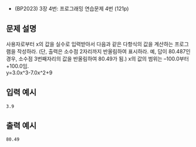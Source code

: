 - (BP2023) 3장 4번: 프로그래밍 연습문제 4번 (121p)
## 문제 설명
사용자로부터 x의 값을 실수로 입력받아서 다음과 같은 다항식의 값을 계산하는 프로그램을 작성하라. (단, 출력은 소수점 2자리까지 반올림하여 표시하라. 예, 답이 80.487인 경우, 소수점 3번째자리의 값을 반올림하여 80.49가 됨.) x의 값의 범위는 –100.0부터 +100.0임.  
y=3.0x^3-7.0x^2+9

## 입력 예시
```
3.9
```

## 출력 예시
```
80.49
```
